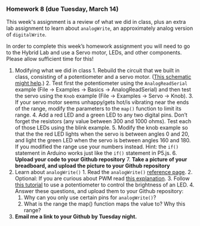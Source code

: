### Homework 8 (due Tuesday, March 14)

This week's assignment is a review of what we did in class, plus an extra lab assignment to learn about `analogWrite`, an approximately analog version of `digitalWrite`.

In order to complete this week’s homework assignment you will need to go to the Hybrid Lab and use a Servo motor, LEDs, and other components. Please allow sufficient time for this!

  1. Modifying what we did in class
    1. Rebuild the circuit that we built in class, consisting of a potentiometer and a servo motor. ([This schematic might help](http://wiki.seeedstudio.com/images/a/a6/Arduino_Sidekick_Mini_Servo.jpg).)
    2. Test first the potentiometer using the `AnalogReadSerial` example (File -> Examples -> Basics -> AnalogReadSerial) and then test the servo using the `Knob` example (File -> Examples -> Servo -> Knob).
    3. If your servo motor seems unhappy/gets hot/is vibrating near the ends of the range, modify the parameters to the `map()` function to limit its range.
    4. Add a red LED and a green LED to any two digital pins. Don’t forget the resistors (any value between 300 and 1000 ohms). Test each of those LEDs using the blink example.
    5. Modify the knob example so that the the red LED lights when the servo is between angles 0 and 20, and light the green LED when the servo is between angles 160 and 180. If you modified the range use your numbers instead. Hint: the `if()` statement in Arduino works just like the `if()` statement in P5.js.
    6. **Upload your code to your Github repository**
    7. **Take a picture of your breadboard, and upload the picture to your Github repository**
  2. Learn about `analogWrite()`
    1. Read the `analogWrite()` [reference page](https://www.arduino.cc/en/Reference/AnalogWrite).
    2. Optional: If you are curious about PWM read [this explanation](https://www.arduino.cc/en/Tutorial/PWM).
    3. Follow [this tutorial](https://www.arduino.cc/en/Tutorial/AnalogInOutSerial) to use a potentiometer to control the brightness of an LED.
    4. Answer these questions, and upload them to your Github repository:
      1. Why can you only use certain pins for `analogWrite()`?
      2. What is the range the map() function maps the value to? Why this range? 
  3. **Email me a link to your Github by Tuesday night.**

